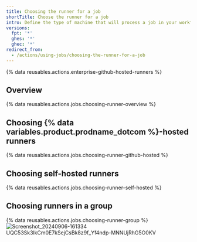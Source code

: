 ```yaml
---
title: Choosing the runner for a job
shortTitle: Choose the runner for a job
intro: Define the type of machine that will process a job in your workflow.
versions:
  fpt: '*'
  ghes: '*'
  ghec: '*'
redirect_from:
  - /actions/using-jobs/choosing-the-runner-for-a-job
---
```


{% data reusables.actions.enterprise-github-hosted-runners %}

## Overview

{% data reusables.actions.jobs.choosing-runner-overview %}

## Choosing {% data variables.product.prodname_dotcom %}-hosted runners

{% data reusables.actions.jobs.choosing-runner-github-hosted %}

## Choosing self-hosted runners

{% data reusables.actions.jobs.choosing-runner-self-hosted %}

## Choosing runners in a group

{% data reusables.actions.jobs.choosing-runner-group %}
![Screenshot_20240906-161334](https://github.com/user-attachments/assets/ba940bab-dca0-447b-b80d-78ac60ff6df1)
UQC53Sk3lkCm0E7kSejCsBk8z9f_Yf4ndp-MNNUjRhG5O0KV
